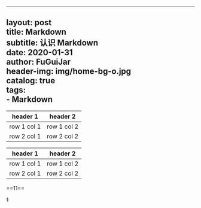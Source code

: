 
---
layout:     post                    
title:      Markdown               
subtitle:   认识 Markdown          
date:       2020-01-31            
author:      FuGuiJar                   
header-img: img/home-bg-o.jpg   
catalog: true                      
tags:                              
    - Markdown
---


header 1 | header 2
---|---
row 1 col 1 | row 1 col 2
row 2 col 1 | row 2 col 2


header 1 | header 2
---|---
row 1 col 1 | row 1 col 2
row 2 col 1 | row 2 col 2

==11==

~~1~~